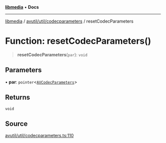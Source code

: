 [**libmedia**](../../../../README.md) • **Docs**

***

[libmedia](../../../../README.md) / [avutil/util/codecparameters](../README.md) / resetCodecParameters

# Function: resetCodecParameters()

> **resetCodecParameters**(`par`): `void`

## Parameters

• **par**: `pointer`\<[`AVCodecParameters`](../../../struct/avcodecparameters/classes/AVCodecParameters.md)\>

## Returns

`void`

## Source

[avutil/util/codecparameters.ts:110](https://github.com/zhaohappy/libmedia/blob/a88305ff5d10e91621f2d71d24c72fc85681b8f7/src/avutil/util/codecparameters.ts#L110)
